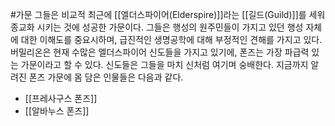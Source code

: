 #가문 
그들은 비교적 최근에 [[엘더스파이어(Elderspire)]]라는 [[길드(Guild)]]를 세워 종교화 시키는 것에 성공한 가문이다. 그들은 행성의 원주민들이 가지고 있던 행성 자체에 대한 이해도를 중요시하며, 급진적인 생명공학에 대해 부정적인 견해를 가지고 있다. 버밀리온은 현재 수많은 엘더스파이어 신도들을 가지고 있기에, 폰즈는 가장 파급력 있는 가문이라고 할 수 있다. 신도들은 그들을 마치 신처럼 여기며 숭배한다. 지금까지 알려진 폰즈 가문에 몸 담은 인물들은 다음과 같다.

- [[프레사구스 폰즈]]
- [[알바누스 폰즈]]
